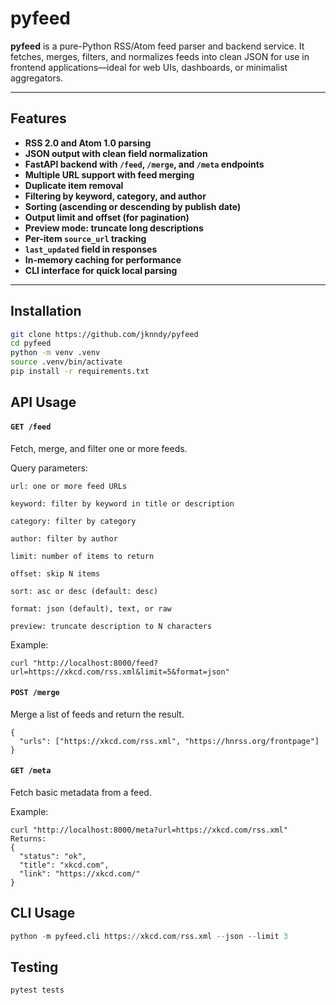 # pyfeed

**pyfeed** is a pure-Python RSS/Atom feed parser and backend service. It fetches, merges, filters, and normalizes feeds into clean JSON for use in frontend applications—ideal for web UIs, dashboards, or minimalist aggregators.

---

## Features

- **RSS 2.0 and Atom 1.0 parsing**
- **JSON output with clean field normalization**
- **FastAPI backend with `/feed`, `/merge`, and `/meta` endpoints**
- **Multiple URL support with feed merging**
- **Duplicate item removal**
- **Filtering by keyword, category, and author**
- **Sorting (ascending or descending by publish date)**
- **Output limit and offset (for pagination)**
- **Preview mode: truncate long descriptions**
- **Per-item `source_url` tracking**
- **`last_updated` field in responses**
- **In-memory caching for performance**
- **CLI interface for quick local parsing**

---

## Installation

```bash
git clone https://github.com/jknndy/pyfeed
cd pyfeed
python -m venv .venv
source .venv/bin/activate
pip install -r requirements.txt
```

## API Usage
#### `GET /feed`

Fetch, merge, and filter one or more feeds.

Query parameters:

    url: one or more feed URLs

    keyword: filter by keyword in title or description

    category: filter by category

    author: filter by author

    limit: number of items to return

    offset: skip N items

    sort: asc or desc (default: desc)

    format: json (default), text, or raw

    preview: truncate description to N characters

Example:
```
curl "http://localhost:8000/feed?url=https://xkcd.com/rss.xml&limit=5&format=json"
```
#### `POST /merge`

Merge a list of feeds and return the result.
```
{
  "urls": ["https://xkcd.com/rss.xml", "https://hnrss.org/frontpage"]
}
```
#### `GET /meta`

Fetch basic metadata from a feed.

Example:
```
curl "http://localhost:8000/meta?url=https://xkcd.com/rss.xml"
Returns:
{
  "status": "ok",
  "title": "xkcd.com",
  "link": "https://xkcd.com/"
}
```

## CLI Usage
```python
python -m pyfeed.cli https://xkcd.com/rss.xml --json --limit 3
```

## Testing
```python
pytest tests
```